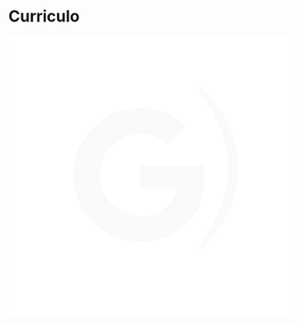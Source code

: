 # Curriculo
<div id="back-top" class="top-link" > <a href="#navbar"><img src="lib/img/logoG1.png" alt=""></a></div>
